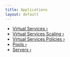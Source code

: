 ```yaml
---
title: Applications
layout: default
---
```

* <a href="/docs/17.1/configuration-guide/applications/virtual-services/">Virtual Services ›</a>
* <a href="/docs/17.1/configuration-guide/applications/vs-scaling/">Virtual Services Scaling ›</a>
* <a href="/docs/17.1/configuration-guide/applications/vs-policies/">Virtual Services Policies ›</a>
* <a href="/docs/17.1/configuration-guide/applications/pools/">Pools ›</a>
* <a href="/docs/17.1/configuration-guide/applications/servers/">Servers ›</a>  